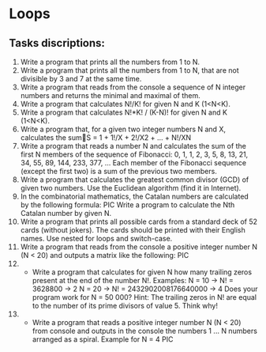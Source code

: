 # Loops

## Tasks discriptions:

1. Write a program that prints all the numbers from 1 to N.
2. Write a program that prints all the numbers from 1 to N, that are not divisible by 3 and 7 at the same time.
3. Write a program that reads from the console a sequence of N integer numbers and returns the minimal and maximal of them.
4. Write a program that calculates N!/K! for given N and K (1<N<K).
5. Write a program that calculates N!*K! / (K-N)! for given N and K (1<N<K).
6. Write a program that, for a given two integer numbers N and X, calculates the sumS = 1 + 1!/X + 2!/X2 + … + N!/XN
7. Write a program that reads a number N and calculates the sum of the first N members of the sequence of Fibonacci: 0, 1, 1, 2, 3, 5, 8, 13, 21, 34, 55, 89, 144, 233, 377, …
Each member of the Fibonacci sequence (except the              first two) is a sum of the previous two members.
8. Write a program that calculates the greatest common divisor (GCD) of given two numbers. Use the Euclidean algorithm (find it in Internet).
9. In the combinatorial mathematics, the Catalan numbers are calculated by the following formula:
PIC
Write a program to calculate the Nth Catalan number by given N.
10. Write a program that prints all possible cards from a standard deck of 52 cards (without jokers). The cards should be printed with their English names. Use nested for loops and switch-case.
11. Write a program that reads from the console a positive integer number N (N < 20) and outputs a matrix like the following:
PIC
12. * Write a program that calculates for given N how many trailing zeros present at the end of the number N!. Examples:
  N = 10 -> N! = 3628800 -> 2
	N = 20 -> N! = 2432902008176640000  ->  4
	Does your program work for N = 50 000?
	Hint: The trailing zeros in N! are equal to the number of its prime divisors of value 5. Think why!
13. * Write a program that reads a positive integer number N (N < 20) from console and outputs in the console the numbers 1 ... N numbers arranged as a spiral.
  	Example for N = 4
PIC


